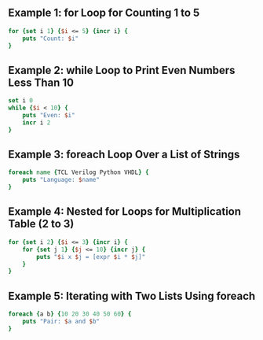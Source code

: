 ## Example 1: for Loop for Counting 1 to 5
```tcl
for {set i 1} {$i <= 5} {incr i} {
    puts "Count: $i"
}
```

## Example 2: while Loop to Print Even Numbers Less Than 10
```tcl
set i 0
while {$i < 10} {
    puts "Even: $i"
    incr i 2
}
```

## Example 3: foreach Loop Over a List of Strings
```tcl
foreach name {TCL Verilog Python VHDL} {
    puts "Language: $name"
}
```

## Example 4: Nested for Loops for Multiplication Table (2 to 3)
```tcl
for {set i 2} {$i <= 3} {incr i} {
    for {set j 1} {$j <= 10} {incr j} {
        puts "$i x $j = [expr $i * $j]"
    }
}
```

## Example 5: Iterating with Two Lists Using foreach
```tcl
foreach {a b} {10 20 30 40 50 60} {
    puts "Pair: $a and $b"
}
```

